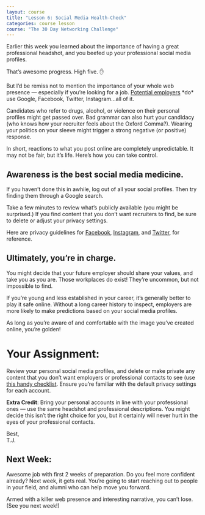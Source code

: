 ```yaml
---
layout: course
title: "Lesson 6: Social Media Health-Check"
categories: course lesson
course: "The 30 Day Networking Challenge"
---
```


Earlier this week you learned about the importance of having a great professional headshot, and you beefed up your professional social media profiles.

That’s awesome progress. High five. ✋

But I’d be remiss not to mention the importance of your whole web presence — especially if you’re looking for a job. [Potential employers][article 1] \*do\* use Google, Facebook, Twitter, Instagram…all of it.

Candidates who refer to drugs, alcohol, or violence on their personal profiles might get passed over. Bad grammar can also hurt your candidacy (who knows how your recruiter feels about the Oxford Comma?). Wearing your politics on your sleeve might trigger a strong negative (or positive) response.  

In short, reactions to what you post online are completely unpredictable. It may not be fair, but it’s life. Here’s how you can take control.

## Awareness is the best social media medicine.

If you haven’t done this in awhile, log out of all your social profiles. Then try finding them through a Google search.

Take a few minutes to review what’s publicly available (you might be surprised.)  If you find content that you don’t want recruiters to find, be sure to delete or adjust your privacy settings.

Here are privacy guidelines for [Facebook], [Instagram], and [Twitter], for reference.

## Ultimately, you’re in charge.

You might decide that your future employer should share your values, and take you as you are. Those workplaces do exist! They’re uncommon, but not impossible to find.

If you’re young and less established in your career, it’s generally better to play it safe online. Without a long career history to inspect, employers are more likely to make predictions based on your social media profiles.

As long as you’re aware of and comfortable with the image you’ve created online, you’re golden!

# Your Assignment:
Review your personal social media profiles, and delete or make private any content that you don’t want employers or professional contacts to see (use [this handy checklist][worksheet].  Ensure you’re familiar with the default privacy settings for each account.

**Extra Credit**: Bring your personal accounts in line with your professional ones — use the same headshot and professional descriptions. You might decide this isn’t the right choice for you, but it certainly will never hurt in the eyes of your professional contacts.

Best,\
T.J.

## Next Week:
Awesome job with first 2 weeks of preparation. Do you feel more confident already? Next week, it gets real. You’re going to start reaching out to people in your field, and alumni who can help move you forward.

Armed with a killer web presence and interesting narrative, you can’t lose. (See you next week!)


<!--  use absolute urls to copy/paste into email bodies -->
[article 1]: http://time.com/money/3510967/jobvite-social-media-profiles-job-applicants/
[Facebook]: https://www.facebook.com/help/325807937506242/
[Twitter]: https://twitter.com/en/privacy
[Instagram]: https://help.instagram.com/196883487377501
[worksheet]: https://blog.brightcrowd.com/courses/better-job-30-days/lesson-06-worksheet.pdf
